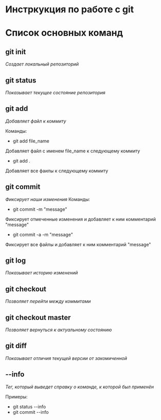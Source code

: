 # Инстркукция по работе с git

# Список основных команд

## git init
*Создает локальный репозиторий*

## git status
*Показывает текущее состояние репозитория*

## git add
*Добавляет файл к коммиту*

Команды:
* git add file_name

Добавляет файл с именем file_name к следующему коммиту

* git add .

Добавляет все фаилы к следующему коммиту

## git commit
*Фиксирует наши изменения*
Команды:
* git commit -m "message"

Фиксирует отмеченные изменения и добавляет к ним комментарий "message"

* git commit -a -m "message"

Фиксирует все файлы и добавляет к ним комментарий "message"

## git log
*Показывает историю изменений*

## git checkout
*Позволяет перейти между коммитами*

## git checkout master
*Позволяет вернуться к актуальному состоянию*

## git diff
*Показывает отличия текущей версии от закомиченной*

## --info
*Тег, который выведет справку о команде, к которой был применён*

Примеры:
* git status --info
* git commit --info
